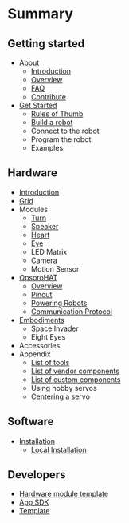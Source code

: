 # Summary

## Getting started

* [About](faq.md)
  * [Introduction](README.md)
  * [Overview](getting_started/vb.md)
  * [FAQ](faq.md)
  * [Contribute](contribute.md)
* [Get Started](getting_started/README.md)
  * [Rules of Thumb](getting_started/rules_of_thumb.md)
  * [Build a robot](getting_started/build-a-robot.md)
  * Connect to the robot
  * Program the robot
  * Examples

## Hardware
* [Introduction](hardware/README.md)
* [Grid](hardware/grid.md)
* Modules
  * [Turn](hardware/turn.md)
  * [Speaker](hardware/speaker.md)
  * [Heart](hardware/heart.md)
  * [Eye](hardware/eye.md)
  * LED Matrix
  * Camera
  * Motion Sensor
* [OpsoroHAT](hardware/shield/README.md)
  * [Overview](hardware/shield/README.md)
  * [Pinout](hardware/shield/pinout.md)
  * [Powering Robots](hardware/shield/power.md)
  * [Communication Protocol](hardware/shield/communication-protocol.md)
* [Embodiments](hardware/embodiments.md)
  * Space Invader
  * Eight Eyes
* Accessories
* Appendix
  * [List of tools](hardware/appendix/tools.md)
  * [List of vendor components](hardware/appendix/vendor-components.md)
  * [List of custom components](hardware/appendix/custom-components.md)
  * Using hobby servos
  * Centering a servo

## Software

* [Installation](installation/README.md)
  * [Local Installation](installation/raspberry_pi.md)

## Developers

* [Hardware module template](developers/hardware-module-template.md)
* [App SDK](developers/app-building.md)
* [Template](template.md)
